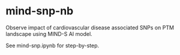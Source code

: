 # mind-snp-nb

Observe impact of cardiovascular disease associated SNPs on PTM landscape using MIND-S AI model.

See mind-snp.ipynb for step-by-step.
